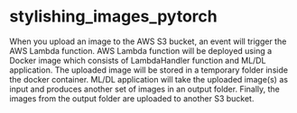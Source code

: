 # stylishing_images_pytorch
When you upload an image to the AWS S3 bucket, an event will trigger the AWS Lambda function. AWS Lambda function will be deployed using a Docker image which consists of LambdaHandler function and ML/DL application. The uploaded image will be stored in a temporary folder inside the docker container. ML/DL application will take the uploaded image(s) as input and produces another set of images in an output folder. Finally, the images from the output folder are uploaded to another S3 bucket.

